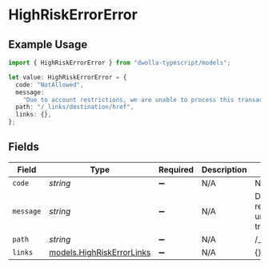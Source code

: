 # HighRiskErrorError

## Example Usage

```typescript
import { HighRiskErrorError } from "dwolla-typescript/models";

let value: HighRiskErrorError = {
  code: "NotAllowed",
  message:
    "Due to account restrictions, we are unable to process this transaction.",
  path: "/_links/destination/href",
  links: {},
};
```

## Fields

| Field                                                                   | Type                                                                    | Required                                                                | Description                                                             | Example                                                                 |
| ----------------------------------------------------------------------- | ----------------------------------------------------------------------- | ----------------------------------------------------------------------- | ----------------------------------------------------------------------- | ----------------------------------------------------------------------- |
| `code`                                                                  | *string*                                                                | :heavy_minus_sign:                                                      | N/A                                                                     | NotAllowed                                                              |
| `message`                                                               | *string*                                                                | :heavy_minus_sign:                                                      | N/A                                                                     | Due to account restrictions, we are unable to process this transaction. |
| `path`                                                                  | *string*                                                                | :heavy_minus_sign:                                                      | N/A                                                                     | /_links/destination/href                                                |
| `links`                                                                 | [models.HighRiskErrorLinks](../models/highriskerrorlinks.md)            | :heavy_minus_sign:                                                      | N/A                                                                     | {}                                                                      |